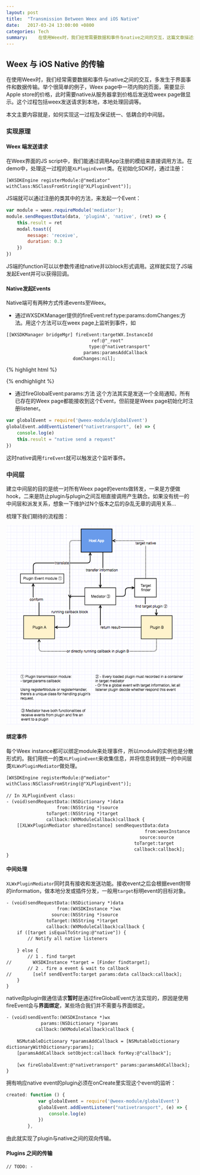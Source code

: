 ```yaml
---
layout: post
title:  "Transmission Between Weex and iOS Native"
date:   2017-03-24 13:00:00 +0800
categories: Tech
summary:    在使用Weex时，我们经常需要数据和事件与native之间的交互，这篇文章描述怎么建立一个统一的交互路由。
---
```


## Weex 与 iOS Native 的传输

在使用Weex时，我们经常需要数据和事件与native之间的交互，多发生于界面事件和数据传输。举个很简单的例子，Weex page中一项内购的页面，需要显示Apple store的价格，此时需要native从服务器拿到价格后发送给weex page做显示。这个过程包括weex发送请求到本地，本地处理回调等。

本文主要内容就是，如何实现这一过程及保证统一、低耦合的中间层。

### 实现原理

#### Weex 端发送请求
在Weex界面的JS script中，我们能通过调用App注册的模组来直接调用方法。在demo中，处理这一过程的是`XLPluginEvent`类。在初始化SDK时，通过注册：

```objc
[WXSDKEngine registerModule:@"mediator" withClass:NSClassFromString(@"XLPluginEvent")];
```

JS端就可以通过注册的类其中的方法，来发起一个Event：

```js
var module = weex.requireModule('mediator');
module.sendRequestData(data, 'pluginA', 'native', (ret) => {
	this.result = ret
	modal.toast({
		message: 'receive',
		duration: 0.3
	})
})
```
JS端的function可以以参数传递给native并以block形式调用。这样就实现了JS端发起Event并可以获得回调。

#### Native发起Events

Native端可有两种方式传递events至Weex。

-  通过WXSDKManager提供的fireEvent:ref:type:params:domChanges:方法。用这个方法可以在weex page上监听到事件，如
```objc
[[WXSDKManager bridgeMgr] fireEvent:targetWX.InstanceId
                                ref:@"_root" 
                               type:@"nativetransport"
                             params:paramsAddCallback
                         domChanges:nil];
```
{% highlight html %}
  <template>
    <text onClick='onClick' onnativetransport="{{nativeTransport}}" id='text1'>callback: {{result}}</text>
  </template>

  <script>
    # 上略
    nativeTransport: function(e) {
      console.log(e)
    }
  </script>
{% endhighlight %}

-  通过fireGlobalEvent:params:方法
这个方法其实是发送一个全局通知，所有已存在的Weex page都能接收到这个Event，但前提是Weex page初始化时注册listener。
```js
var globalEvent = require('@weex-module/globalEvent')
globalEvent.addEventListener("nativetransport", (e) => {
	console.log(e)
	this.result = "native send a request"
})
```
这时native调用`fireEvent`就可以触发这个监听事件。

### 中间层
建立中间层的目的是统一对所有Weex page的events做转发，一来是方便做hook，二来是防止plugin与plugin之间互相直接调用产生耦合。如果没有统一的中间层和派发关系，想象一下维护过N个版本之后的杂乱无章的调用关系...

梳理下我们期待的流程图：

![image](https://raw.githubusercontent.com/Mioke/resources/master/images/weex_native_transport.png)

#### 绑定事件
每个Weex instance都可以绑定module来处理事件，所以module的实例也是分散形式的。我们用统一的类`XLPluginEvent`来收集信息，并将信息转到统一的中间层类`XLWxPluginMediator`做处理。

```objc
[WXSDKEngine registerModule:@"mediator" withClass:NSClassFromString(@"XLPluginEvent")];

// In XLPluginEvent class:
- (void)sendRequestData:(NSDictionary *)data
                   from:(NSString *)source
               toTarget:(NSString *)target
               callback:(WXModuleCallback)callback {
    [[XLWxPluginMediator sharedInstance] sendRequestData:data
                                                    from:weexInstance
                                                  source:source
                                                toTarget:target
                                                callback:callback];
}

```

#### 中间处理
`XLWxPluginMediator`同时具有接收和发送功能。接收event之后会根据event附带的information，做本地分发或插件分发，一般用`target`标明event的目标对象。
```objc
- (void)sendRequestData:(NSDictionary *)data
                   from:(WXSDKInstance *)wx
                 source:(NSString *)source
               toTarget:(NSString *)target
               callback:(WXModuleCallback)callback {
    if ([target isEqualToString:@"native"]) {
        // Notify all native listeners
        
    } else {
        // 1 . find target
//        WXSDKInstance *target = [Finder findtarget];
        // 2 . fire a event & wait to callback
//        [self sendEventTo:target params:data callback:callback];
    }
}

```
native向plugin做通信请求**暂时**是通过fireGlobalEvent方法实现的，原因是使用fireEvent会与**界面绑定**，某些场合我们并不需要与界面绑定。

```objc
- (void)sendEventTo:(WXSDKInstance *)wx 
             params:(NSDictionary *)params
           callback:(WXModuleCallback)callback {
           
    NSMutableDictionary *paramsAddCallback = [NSMutableDictionary dictionaryWithDictionary:params];
    [paramsAddCallback setObject:callback forKey:@"callback"];
    
    [wx fireGlobalEvent:@"nativetransport" params:paramsAddCallback];
}
```
拥有响应native event的plugin必须在onCreate里实现这个event的监听：
```js
created: function () {
            var globalEvent = require('@weex-module/globalEvent')
            globalEvent.addEventListener("nativetransport", (e) => {
                console.log(e)
            })
        },
```

由此就实现了plugin与native之间的双向传输。

#### Plugins 之间的传输

```objc
// TODO: - 
```